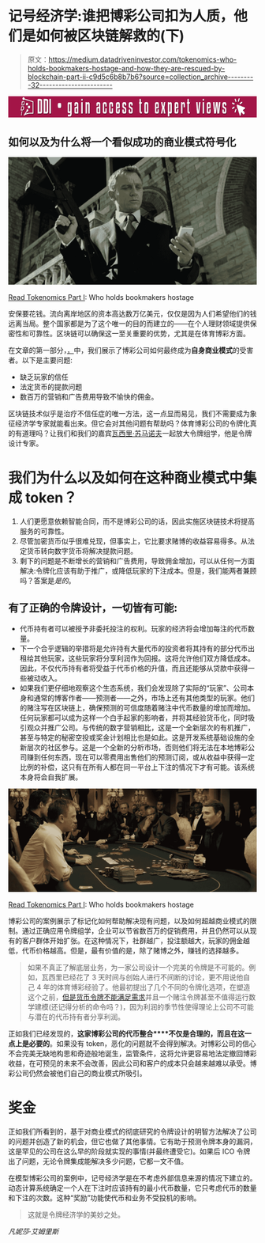 # 记号经济学:谁把博彩公司扣为人质，他们是如何被区块链解救的(下)

> 原文：<https://medium.datadriveninvestor.com/tokenomics-who-holds-bookmakers-hostage-and-how-they-are-rescued-by-blockchain-part-ii-c9d5c6b8b7b6?source=collection_archive---------32----------------------->

[![](img/bc3aa43163953fa70728c0f8dfe49494.png)](http://www.track.datadriveninvestor.com/Split11-20)

## 如何以及为什么将一个看似成功的商业模式符号化

![](img/150b6e18da1e0603d3cc57049fb2edce.png)

[Read Tokenomics Part I](https://medium.com/@portagency/tokenomics-who-holds-bookmakers-hostage-and-how-they-are-rescued-by-blockchain-e384d708c652): Who holds bookmakers hostage

安保要花钱。流向离岸地区的资本高达数万亿美元，仅仅是因为人们希望他们的钱远离当局。整个国家都是为了这个唯一的目的而建立的——在个人理财领域提供保密性和可靠性。区块链可以确保这一至关重要的优势，尤其是在体育博彩方面。

在文章的第一部分，[，](http://portagency.io/)中，我们展示了博彩公司如何最终成为**自身商业模式**的受害者。以下是主要问题:

*   缺乏玩家的信任
*   法定货币的提款问题
*   数百万的营销和广告费用导致不愉快的佣金。

区块链技术似乎是治疗不信任症的唯一方法，这一点显而易见，我们不需要成为象征经济学专家就能看出来。但它会对其他问题有帮助吗？体育博彩公司的令牌化真的有道理吗？让我们和我们的嘉宾[瓦西里·苏马诺夫](https://icobench.com/u/sumanov)一起放大令牌组学，他是令牌设计专家。

# 我们为什么以及如何在这种商业模式中集成 token？

1.  人们更愿意依赖智能合同，而不是博彩公司的话，因此实施区块链技术将提高服务的可靠性。
2.  尽管加密货币似乎很难兑现，但事实上，它比要求赌博的收益容易得多。从法定货币转向数字货币将解决提款问题。
3.  剩下的问题是不断增长的营销和广告费用，导致佣金增加，可以从任何一方面解决:令牌化应该有助于推广，或降低玩家的下注成本。但是，我们能两者兼顾吗？答案是*是的*。

## 有了正确的令牌设计，一切皆有可能:

*   代币持有者可以被授予非委托投注的权利。玩家的经济将会增加每注的代币数量。
*   下一个合乎逻辑的举措将是允许持有大量代币的投资者将其持有的部分代币出租给其他玩家，这些玩家将分享利润作为回报。这将允许他们双方降低成本。因此，不仅代币持有者将受益于代币价格的升值，而且还能够从贷款中获得一些被动收入。
*   如果我们更仔细地观察这个生态系统，我们会发现除了实际的“玩家”、公司本身和通常的博客作者——预测者——之外，市场上还有其他类型的玩家。他们的赌注写在区块链上，确保预测的可信度随着赌注中代币数量的增加而增加。任何玩家都可以成为这样一个白手起家的影响者，并将其经验货币化，同时吸引观众并推广公司。与传统的数字营销相比，这是一个全新层次的有机推广，甚至与特定的秘密空投或奖金计划相比也是如此。这是开发系统基础设施的全新层次的社区参与。这是一个全新的分析市场，否则他们将无法在本地博彩公司赚到任何东西，现在可以零费用出售他们的预测订阅，或从收益中获得一定比例的补偿，这只有在所有人都在同一平台上下注的情况下才有可能。该系统本身将会自我扩展。

![](img/a4ff2d8a75c22ad759fecf56b5bf7f75.png)

[Read Tokenomics Part I](https://medium.com/@portagency/tokenomics-who-holds-bookmakers-hostage-and-how-they-are-rescued-by-blockchain-e384d708c652): Who holds bookmakers hostage

博彩公司的案例展示了标记化如何帮助解决现有问题，以及如何超越商业模式的限制。通过正确应用令牌组学，企业可以节省数百万的促销费用，并且仍然可以从现有的客户群体开始扩张。在这种情况下，社群越广，投注额越大，玩家的佣金越低，代币价格越高。但是，最有价值的是，除了赌博之外，赚钱的选择越多。

> 如果不真正了解底层业务，为一家公司设计一个完美的令牌是不可能的。例如，瓦西里已经花了 3 天时间与创始人进行不间断的讨论，更不用说他自己 4 年的体育博彩经验了。他最初提出了几个不同的令牌化选项，在塑造这个之前，[但是货币令牌不能满足需求](https://medium.com/@portagency/tokenomics-who-holds-bookmakers-hostage-and-how-they-are-rescued-by-blockchain-e384d708c652)并且一个赌注令牌甚至不值得运行数学建模(还记得分析的命令吗？)，因为利润的季节性使得理论上公司不可能与潜在的代币持有者分享利润。

正如我们已经发现的，**这家博彩公司的代币整合****不仅是合理的，而且在这一点上是必要的**。如果没有 token，恶化的问题就不会得到解决。对博彩公司的信心不会完美无缺地构思和奇迹般地诞生，监管条件，这将允许更容易地法定撤回博彩收益，在可预见的未来不会改善，因此公司和客户的成本只会越来越难以承受。博彩公司仍然会被他们自己的商业模式所吸引。

# 奖金

正如我们所看到的，基于对商业模式的彻底研究的令牌设计的明智方法解决了公司的问题并创造了新的机会，但它也做了其他事情。它有助于预测令牌本身的漏洞，这是罕见的公司在这么早的阶段就实现的事情(并最终遭受它)。如果后 ICO 令牌出了问题，无论令牌集成能解决多少问题，它都一文不值。

在模型博彩公司的案例中，记号经济学是在不考虑外部信息来源的情况下建立的。动态计算系统确定一个人在下注时应该持有的最小代币数量，它只考虑代币的数量和下注的次数。这种“奖励”功能使代币和业务不受投机的影响。

> 这就是令牌经济学的美妙之处。

*凡妮莎·艾姆里斯*